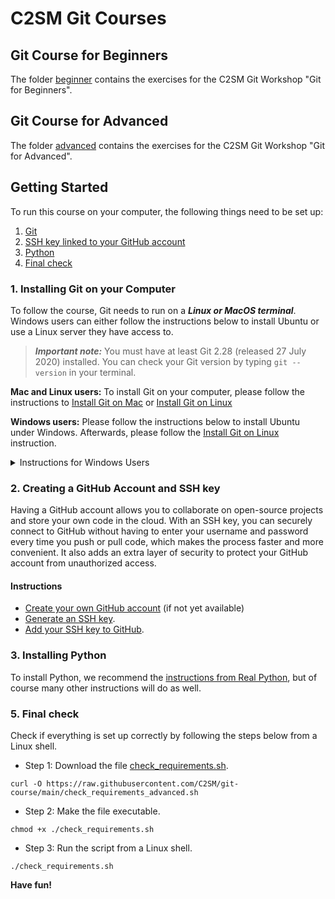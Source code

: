 # C2SM Git Courses

## Git Course for Beginners

The folder [beginner](beginner) contains the exercises for the C2SM Git Workshop "Git for Beginners".

## Git Course for Advanced

The folder [advanced](advanced) contains the exercises for the C2SM Git Workshop "Git for Advanced".

## Getting Started

To run this course on your computer, the following things need to be set up:
1. [Git](#1-installing-git-on-your-computer)
2. [SSH key linked to your GitHub account](#2-creating-a-github-account-and-ssh-key)
3. [Python](#3-installing-python) 
4. [Final check](#5-final-check)


### 1. Installing Git on your Computer

To follow the course, Git needs to run on a _**Linux or MacOS terminal**_. Windows users can either follow the instructions below to install Ubuntu or use a Linux server they have access to.

> **_Important note:_**  You must have at least Git 2.28 (released 27 July 2020) installed.
> You can check your Git version by typing `git --version` in your terminal.

**Mac and Linux users:** To install Git on your computer, please follow the instructions to [Install Git on Mac](https://github.com/git-guides/install-git#install-git-on-mac) or [Install Git on Linux](https://github.com/git-guides/install-git#install-git-on-linux)

**Windows users:** Please follow the instructions below to install Ubuntu under Windows. Afterwards, please follow the [Install Git on Linux](https://github.com/git-guides/install-git#install-git-on-linux) instruction.
<details>
<summary>Instructions for Windows Users</summary>
<br>

We recommend to install the **Windows Subsystem for Linux 2** (WSL2). Using Git with WSL2 provides a better terminal experience for Windows users. With WSL2, you can access a Linux terminal directly from Windows, which makes it easier to work with Git commands and other Linux-based tools. This also allows for more flexibility in managing and running scripts, as well as better compatibility with Linux-based workflows. Additionally, WSL2 provides a more secure environment for Git operations by isolating them from the Windows operating system.

#### Setting up WSL2

1. Enable the Windows Subsystem for Linux (WSL) feature on your Windows machine by following the steps [here](https://docs.microsoft.com/en-us/windows/wsl/install-win10).
2. Install a Linux distribution of your choice from the Microsoft Store. We recommend using Ubuntu 22.04.3 LTS.
3. Open the Start menu and search for "Ubuntu" to launch the distribution.
4. Follow the prompts to set up a username and password for the Ubuntu distribution.

Congratulations! You have now an Ubuntu environment and can work in the same way as on a Linux machine.
</details>

### 2. Creating a GitHub Account and SSH key

Having a GitHub account allows you to collaborate on open-source projects and store your own code in the cloud. With an SSH key, you can securely connect to GitHub without having to enter your username and password every time you push or pull code, which makes the process faster and more convenient. It also adds an extra layer of security to protect your GitHub account from unauthorized access.

#### Instructions

- [Create your own GitHub account](https://github.com/) (if not yet available)
- [Generate an SSH key](https://docs.github.com/en/authentication/connecting-to-github-with-ssh/generating-a-new-ssh-key-and-adding-it-to-the-ssh-agent).
- [Add your SSH key to GitHub](https://docs.github.com/en/authentication/connecting-to-github-with-ssh/adding-a-new-ssh-key-to-your-github-account).


### 3. Installing Python

To install Python, we recommend the [instructions from Real Python](https://realpython.com/installing-python/),
but of course many other instructions will do as well.

### 5. Final check
Check if everything is set up correctly by following the steps below from a Linux shell.

- Step 1: Download the file [check_requirements.sh](https://github.com/C2SM/git-course/blob/main/check_requirements.sh).
```
curl -O https://raw.githubusercontent.com/C2SM/git-course/main/check_requirements_advanced.sh
```
- Step 2: Make the file executable.
```
chmod +x ./check_requirements.sh
```
- Step 3: Run the script from a Linux shell.
```
./check_requirements.sh
```


**Have fun!**